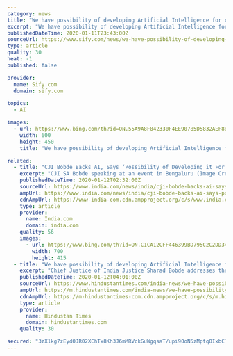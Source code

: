 ```yaml
---
category: news
title: "We have possibility of developing Artificial Intelligence for court system: CJI Bobde"
excerpt: "We have possibility of developing Artificial Intelligence for court system: CJI Bobde We the people!"
publishedDateTime: 2020-01-11T23:43:00Z
sourceUrl: https://www.sify.com/news/we-have-possibility-of-developing-artificial-intelligence-for-court-system-cji-bobde-news-national-ubmfaChicgghd.html
type: article
quality: 30
heat: -1
published: false

provider:
  name: Sify.com
  domain: sify.com

topics:
  - AI

images:
  - url: https://www.bing.com/th?id=ON.55A9A8F842330F4EE90785D5832AEF8B
    width: 600
    height: 450
    title: "We have possibility of developing Artificial Intelligence for court system: CJI Bobde"

related:
  - title: "CJI Bobde Backs AI, Says ‘Possibility of Developing it For Courts System’"
    excerpt: "CJI SA Bobde speaking at an event in Bengaluru (Image Credit: ANI). New Delhi: Chief Justice of India (CJI) Sharad Arvind Bobde on Saturday pitched in with an idea of using an Artificial Intelligence (AI) system for the courts with an aim to ensure that any undue delay in delivery of justice is prevented. The CJI was speaking at the 19th ..."
    publishedDateTime: 2020-01-12T02:32:00Z
    sourceUrl: https://www.india.com/news/india/cji-bobde-backs-ai-says-possibility-of-developing-it-for-courts-system-3906721/
    ampUrl: https://www.india.com/news/india/cji-bobde-backs-ai-says-possibility-of-developing-it-for-courts-system-3906721/amp/
    cdnAmpUrl: https://www-india-com.cdn.ampproject.org/c/s/www.india.com/news/india/cji-bobde-backs-ai-says-possibility-of-developing-it-for-courts-system-3906721/amp/
    type: article
    provider:
      name: India.com
      domain: india.com
    quality: 56
    images:
      - url: https://www.bing.com/th?id=ON.C1CA12CFF446399BD795C2C2DD348CFD
        width: 700
        height: 415
  - title: "We have possibility of developing Artificial Intelligence for court system: CJI Bobde"
    excerpt: "Chief Justice of India Justice Sharad Bobde addresses the media. (PTI) Chief Justice of India, Sharad Arvind Bobde on Saturday hinted at the possibility of Artificial Intelligence being developed for the court system while making it clear that it will never replace human discretion. Speaking at an event here, Bobde said, “We have a ..."
    publishedDateTime: 2020-01-12T04:01:00Z
    sourceUrl: https://www.hindustantimes.com/india-news/we-have-possibility-of-developing-artificial-intelligence-for-court-system-cji-bobde/story-KGbLW1RNNDvoHfHkUJExcI.html
    ampUrl: https://m.hindustantimes.com/india-news/we-have-possibility-of-developing-artificial-intelligence-for-court-system-cji-bobde/story-KGbLW1RNNDvoHfHkUJExcI_amp.html
    cdnAmpUrl: https://m-hindustantimes-com.cdn.ampproject.org/c/s/m.hindustantimes.com/india-news/we-have-possibility-of-developing-artificial-intelligence-for-court-system-cji-bobde/story-KGbLW1RNNDvoHfHkUJExcI_amp.html
    type: article
    provider:
      name: Hindustan Times
      domain: hindustantimes.com
    quality: 30

secured: "3zX1kg7zEyd0JR02XChTx8Kh3J6mMRVckGuWgqsaT/upi90oN5zMptqOIxbCTF3dGe5ZTUzuEdEQ6fB5GUFoyrdYc9qHX3NXMCp72vZf6AgtB7rjv6LN9cafDthhr8c/FfhIL703GQM0xbnft1j5LZP9UBPnfzJDg1t2vbIZsaJ9p8ITLKYmZl/u+Wu7sQ/+zBwMFs5ShNfbgzmiYUAQ9bYGdVu6etOTGtU+c0pNk+u8utXAIBSoa0qFCNOkB8SA++0EBqPNcZP8k+rRSO9abQ==;iFyx2aiWd5vIQfQ4aUEqRw=="
---
```


